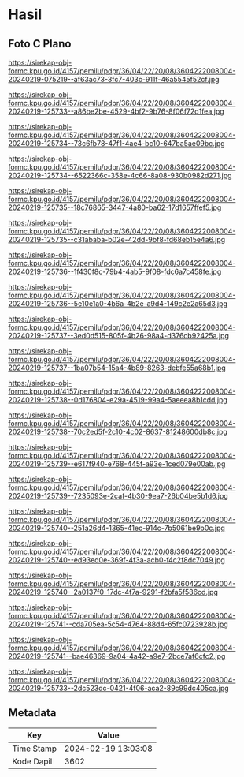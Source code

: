 # Hasil

## Foto C Plano

https://sirekap-obj-formc.kpu.go.id/4157/pemilu/pdpr/36/04/22/20/08/3604222008004-20240219-075219--af63ac73-3fc7-403c-911f-46a5545f52cf.jpg

https://sirekap-obj-formc.kpu.go.id/4157/pemilu/pdpr/36/04/22/20/08/3604222008004-20240219-125733--a86be2be-4529-4bf2-9b76-8f06f72d1fea.jpg

https://sirekap-obj-formc.kpu.go.id/4157/pemilu/pdpr/36/04/22/20/08/3604222008004-20240219-125734--73c6fb78-47f1-4ae4-bc10-647ba5ae09bc.jpg

https://sirekap-obj-formc.kpu.go.id/4157/pemilu/pdpr/36/04/22/20/08/3604222008004-20240219-125734--6522366c-358e-4c66-8a08-930b0982d271.jpg

https://sirekap-obj-formc.kpu.go.id/4157/pemilu/pdpr/36/04/22/20/08/3604222008004-20240219-125735--18c76865-3447-4a80-ba62-17d1657ffef5.jpg

https://sirekap-obj-formc.kpu.go.id/4157/pemilu/pdpr/36/04/22/20/08/3604222008004-20240219-125735--c31ababa-b02e-42dd-9bf8-fd68eb15e4a6.jpg

https://sirekap-obj-formc.kpu.go.id/4157/pemilu/pdpr/36/04/22/20/08/3604222008004-20240219-125736--1f430f8c-79b4-4ab5-9f08-fdc6a7c458fe.jpg

https://sirekap-obj-formc.kpu.go.id/4157/pemilu/pdpr/36/04/22/20/08/3604222008004-20240219-125736--5e10e1a0-4b6a-4b2e-a9d4-149c2e2a65d3.jpg

https://sirekap-obj-formc.kpu.go.id/4157/pemilu/pdpr/36/04/22/20/08/3604222008004-20240219-125737--3ed0d515-805f-4b26-98a4-d376cb92425a.jpg

https://sirekap-obj-formc.kpu.go.id/4157/pemilu/pdpr/36/04/22/20/08/3604222008004-20240219-125737--1ba07b54-15a4-4b89-8263-debfe55a68b1.jpg

https://sirekap-obj-formc.kpu.go.id/4157/pemilu/pdpr/36/04/22/20/08/3604222008004-20240219-125738--0d176804-e29a-4519-99a4-5aeeea8b1cdd.jpg

https://sirekap-obj-formc.kpu.go.id/4157/pemilu/pdpr/36/04/22/20/08/3604222008004-20240219-125738--70c2ed5f-2c10-4c02-8637-81248600db8c.jpg

https://sirekap-obj-formc.kpu.go.id/4157/pemilu/pdpr/36/04/22/20/08/3604222008004-20240219-125739--e617f940-e768-445f-a93e-1ced079e00ab.jpg

https://sirekap-obj-formc.kpu.go.id/4157/pemilu/pdpr/36/04/22/20/08/3604222008004-20240219-125739--7235093e-2caf-4b30-9ea7-26b04be5b1d6.jpg

https://sirekap-obj-formc.kpu.go.id/4157/pemilu/pdpr/36/04/22/20/08/3604222008004-20240219-125740--251a26d4-1365-41ec-914c-7b5061be9b0c.jpg

https://sirekap-obj-formc.kpu.go.id/4157/pemilu/pdpr/36/04/22/20/08/3604222008004-20240219-125740--ed93ed0e-369f-4f3a-acb0-f4c2f8dc7049.jpg

https://sirekap-obj-formc.kpu.go.id/4157/pemilu/pdpr/36/04/22/20/08/3604222008004-20240219-125740--2a0137f0-17dc-4f7a-9291-f2bfa5f586cd.jpg

https://sirekap-obj-formc.kpu.go.id/4157/pemilu/pdpr/36/04/22/20/08/3604222008004-20240219-125741--cda705ea-5c54-4764-88d4-65fc0723928b.jpg

https://sirekap-obj-formc.kpu.go.id/4157/pemilu/pdpr/36/04/22/20/08/3604222008004-20240219-125741--bae46369-9a04-4a42-a9e7-2bce7af6cfc2.jpg

https://sirekap-obj-formc.kpu.go.id/4157/pemilu/pdpr/36/04/22/20/08/3604222008004-20240219-125733--2dc523dc-0421-4f06-aca2-89c99dc405ca.jpg


## Metadata

| Key        | Value               |
| ---------- | ------------------- |
| Time Stamp | 2024-02-19 13:03:08 |
| Kode Dapil | 3602                |



